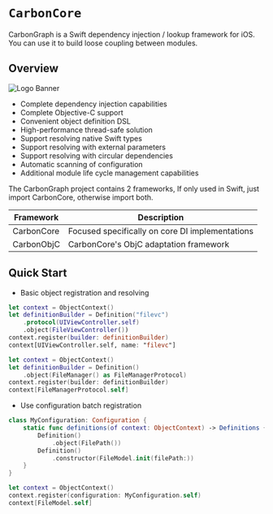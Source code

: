 # ``CarbonCore``

CarbonGraph is a Swift dependency injection / lookup framework for iOS. You can use it to build loose coupling between modules.

## Overview

![Logo Banner](logo_banner.png)

* Complete dependency injection capabilities  
* Complete Objective-C support  
* Convenient object definition DSL  
* High-performance thread-safe solution  
* Support resolving native Swift types  
* Support resolving with external parameters  
* Support resolving with circular dependencies  
* Automatic scanning of configuration  
* Additional module life cycle management capabilities 


The CarbonGraph project contains 2 frameworks, If only used in Swift, just import CarbonCore, otherwise import both.

| Framework | Description |
| --- | --- |
| CarbonCore | Focused specifically on core DI implementations |
| CarbonObjC | CarbonCore's ObjC adaptation framework |

## Quick Start

* Basic object registration and resolving
```swift
let context = ObjectContext()
let definitionBuilder = Definition("filevc")
    .protocol(UIViewController.self)
    .object(FileViewController())
context.register(builder: definitionBuilder)
context[UIViewController.self, name: "filevc"]
```

```swift
let context = ObjectContext()
let definitionBuilder = Definition()
    .object(FileManager() as FileManagerProtocol)
context.register(builder: definitionBuilder)
context[FileManagerProtocol.self]
```

* Use configuration batch registration
```swift
class MyConfiguration: Configuration {
    static func definitions(of context: ObjectContext) -> Definitions {
        Definition()
            .object(FilePath())
        Definition()
            .constructor(FileModel.init(filePath:))
    }
}

let context = ObjectContext()
context.register(configuration: MyConfiguration.self)
context[FileModel.self]
```
